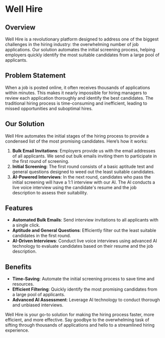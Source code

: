 # Well Hire

## Overview

Well Hire is a revolutionary platform designed to address one of the biggest challenges in the hiring industry: the overwhelming number of job applications. Our solution automates the initial screening process, helping employers quickly identify the most suitable candidates from a large pool of applicants.

## Problem Statement

When a job is posted online, it often receives thousands of applications within minutes. This makes it nearly impossible for hiring managers to review each application thoroughly and identify the best candidates. The traditional hiring process is time-consuming and inefficient, leading to missed opportunities and suboptimal hires.

## Our Solution

Well Hire automates the initial stages of the hiring process to provide a condensed list of the most promising candidates. Here’s how it works:

1. **Bulk Email Invitations**: Employers provide us with the email addresses of all applicants. We send out bulk emails inviting them to participate in the first round of screening.
2. **Initial Screening**: The first round consists of a basic aptitude test and general questions designed to weed out the least suitable candidates.
3. **AI-Powered Interviews**: In the next round, candidates who pass the initial screening will have a 1:1 interview with our AI. The AI conducts a live voice interview using the candidate's resume and the job description to assess their suitability.

## Features

- **Automated Bulk Emails**: Send interview invitations to all applicants with a single click.
- **Aptitude and General Questions**: Efficiently filter out the least suitable candidates in the first round.
- **AI-Driven Interviews**: Conduct live voice interviews using advanced AI technology to evaluate candidates based on their resume and the job description.

## Benefits

- **Time-Saving**: Automate the initial screening process to save time and resources.
- **Efficient Filtering**: Quickly identify the most promising candidates from a large pool of applicants.
- **Advanced AI Assessment**: Leverage AI technology to conduct thorough and unbiased interviews.

Well Hire is your go-to solution for making the hiring process faster, more efficient, and more effective. Say goodbye to the overwhelming task of sifting through thousands of applications and hello to a streamlined hiring experience.
